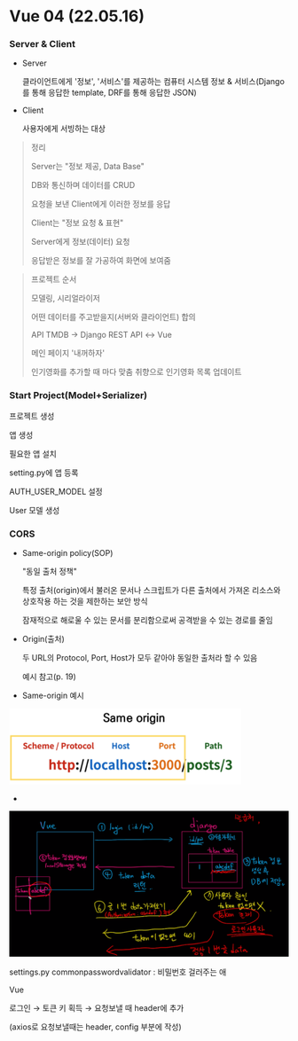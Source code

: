# Vue 04 (22.05.16)

### Server & Client

- Server

  클라이언트에게 '정보', '서비스'를 제공하는 컴퓨터 시스템
  정보 & 서비스(Django를 통해 응답한 template, DRF를 통해 응답한 JSON)

- Client

  사용자에게 서빙하는 대상

> 정리
>
> Server는 "정보 제공, Data Base"
>
> DB와 통신하며 데이터를 CRUD
>
> 요청을 보낸 Client에게 이러한 정보를 응답
>
> Client는 "정보 요청 & 표현"
>
> Server에게 정보(데이터) 요청
>
> 응답받은 정보를 잘 가공하여 화면에 보여줌



> 프로젝트 순서
>
> 모델링, 시리얼라이저
>
> 어떤 데이터를 주고받을지(서버와 클라이언트) 합의
>
> API TMDB → Django REST API ↔ Vue
>
> 
>
> 메인 페이지 '내꺼하자'
>
> 인기영화를 추가할 때 마다 맞춤 취향으로 인기영화 목록 업데이트



### Start Project(Model+Serializer)

프로젝트 생성

앱 생성

필요한 앱 설치

setting.py에 앱 등록

AUTH_USER_MODEL 설정

User  모델 생성



### CORS

- Same-origin policy(SOP)

  "동일 출처 정책"

  특정 출처(origin)에서 불러온 문서나 스크립트가 다른 출처에서 가져온 리소스와 상호작용 하는 것을 제한하는 보안 방식

  잠재적으로 해로울 수 있는 문서를 분리함으로써 공격받을 수 있는 경로를 줄임

- Origin(출처)

  두 URL의 Protocol, Port, Host가 모두 같아야 동일한 출처라 할 수 있음

  예시 참고(p. 19)

- Same-origin 예시

<img src="vue_04.assets/image-20220516165008395.png" alt="image-20220516165008395" style="zoom: 67%;" />

- 

<img src="vue_04.assets/image-20220516165808456.png" alt="image-20220516165808456"  />

settings.py commonpasswordvalidator : 비밀번호 걸러주는 애



Vue

로그인 → 토큰 키 획득 → 요청보낼 때 header에 추가

(axios로 요청보낼때는 header, config 부분에 작성)
